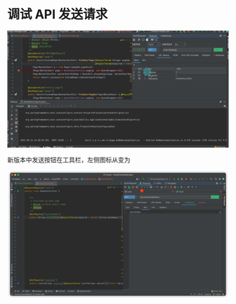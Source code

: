 # 调试 API 发送请求

![example](/img/example.gif)

新版本中发送按钮在工具栏，左侧图标从<FontIcon icon="restfulFastRequest1" />变为<FontIcon icon="restfulFastRequest" />

![sendRequest](/img/sendRequest.png)

